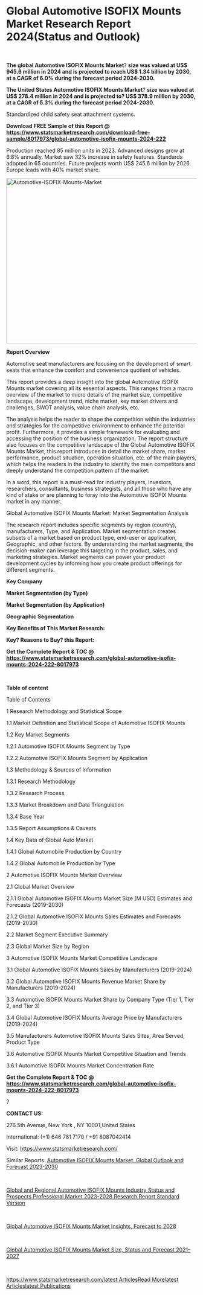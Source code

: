 <h1>Global Automotive ISOFIX Mounts Market Research Report 2024(Status and Outlook)</h1><br/><p><strong>The global Automotive ISOFIX Mounts Market</strong>? <strong>size was valued at US$ 945.6 million in 2024 and is projected to reach US$ 1.34 billion by 2030, at a <strong>CAGR</strong> of 6.0% during the forecast period 2024-2030.</strong></p>
 
 
 
 <p><strong>The United States Automotive ISOFIX Mounts Market</strong>? <strong>size was valued at US$ 278.4 million in 2024 and is projected to? US$ 378.9 million by 2030, at a <strong>CAGR</strong> of 5.3% during the forecast period 2024-2030.</strong></p>
 
 
 
 <p>Standardized child safety seat attachment systems.</p>
 
 
 
 <p><strong>Download FREE Sample of this Report @ <a href="https://www.statsmarketresearch.com/download-free-sample/8017973/global-automotive-isofix-mounts-2024-222">https://www.statsmarketresearch.com/download-free-sample/8017973/global-automotive-isofix-mounts-2024-222</a></strong></p>
 
 
 
 <p>Production reached 85 million units in 2023. Advanced designs grow at 6.8% annually. Market saw 32% increase in safety features. Standards adopted in 65 countries. Future projects worth US$ 245.6 million by 2026. Europe leads with 40% market share.</p>
 
 
 
 <p><img alt="Automotive-ISOFIX-Mounts-Market" src="https://www.grandresearchstore.com/assets/report-images/Automotive_ISOFIX_Mounts_Market.png" style="width: 730px; height: 438px;" /></p>
 
 
 
 <p><strong>Report Overview</strong></p>
 
 
 
 <p>Automotive seat manufacturers are focusing on the development of smart seats that enhance the comfort and convenience quotient of vehicles.</p>
 
 
 
 <p>This report provides a deep insight into the global Automotive ISOFIX Mounts market covering all its essential aspects. This ranges from a macro overview of the market to micro details of the market size, competitive landscape, development trend, niche market, key market drivers and challenges, SWOT analysis, value chain analysis, etc.</p>
 
 
 
 <p>The analysis helps the reader to shape the competition within the industries and strategies for the competitive environment to enhance the potential profit. Furthermore, it provides a simple framework for evaluating and accessing the position of the business organization. The report structure also focuses on the competitive landscape of the Global Automotive ISOFIX Mounts Market, this report introduces in detail the market share, market performance, product situation, operation situation, etc. of the main players, which helps the readers in the industry to identify the main competitors and deeply understand the competition pattern of the market.</p>
 
 
 
 <p>In a word, this report is a must-read for industry players, investors, researchers, consultants, business strategists, and all those who have any kind of stake or are planning to foray into the Automotive ISOFIX Mounts market in any manner.</p>
 
 
 
 <p>Global Automotive ISOFIX Mounts Market: Market Segmentation Analysis</p>
 
 
 
 <p>The research report includes specific segments by region (country), manufacturers, Type, and Application. Market segmentation creates subsets of a market based on product type, end-user or application, Geographic, and other factors. By understanding the market segments, the decision-maker can leverage this targeting in the product, sales, and marketing strategies. Market segments can power your product development cycles by informing how you create product offerings for different segments.</p>
 
 
 
 <p><strong>Key Company</strong></p>
 
 
 
 <p><strong>Market Segmentation (by Type)</strong></p>
 
 
 
 <p><strong>Market Segmentation (<strong>by Application</strong>)</strong></p>
 
 
 
 <p><strong>Geographic Segmentation</strong></p>
 
 
 
 <p><strong>Key Benefits of This Market Research:</strong></p>
 
 
 
 <p><strong>Key? <strong>Reasons to Buy</strong>? this Report:</strong></p>
 
 
 
 <div><b>Get the Complete Report & TOC @ <a href="https://www.statsmarketresearch.com/global-automotive-isofix-mounts-2024-222-8017973">https://www.statsmarketresearch.com/global-automotive-isofix-mounts-2024-222-8017973</a></b></div>
 
 
 
 <p><br />
 
 <b>Table of content</b></p>
 
 
 
 <p>Table of Contents<br />
 
 1 Research Methodology and Statistical Scope<br />
 
 1.1 Market Definition and Statistical Scope of Automotive ISOFIX Mounts<br />
 
 1.2 Key Market Segments<br />
 
 1.2.1 Automotive ISOFIX Mounts Segment by Type<br />
 
 1.2.2 Automotive ISOFIX Mounts Segment by Application<br />
 
 1.3 Methodology & Sources of Information<br />
 
 1.3.1 Research Methodology<br />
 
 1.3.2 Research Process<br />
 
 1.3.3 Market Breakdown and Data Triangulation<br />
 
 1.3.4 Base Year<br />
 
 1.3.5 Report Assumptions & Caveats<br />
 
 1.4 Key Data of Global Auto Market<br />
 
 1.4.1 Global Automobile Production by Country<br />
 
 1.4.2 Global Automobile Production by Type<br />
 
 2 Automotive ISOFIX Mounts Market Overview<br />
 
 2.1 Global Market Overview<br />
 
 2.1.1 Global Automotive ISOFIX Mounts Market Size (M USD) Estimates and Forecasts (2019-2030)<br />
 
 2.1.2 Global Automotive ISOFIX Mounts Sales Estimates and Forecasts (2019-2030)<br />
 
 2.2 Market Segment Executive Summary<br />
 
 2.3 Global Market Size by Region<br />
 
 3 Automotive ISOFIX Mounts Market Competitive Landscape<br />
 
 3.1 Global Automotive ISOFIX Mounts Sales by Manufacturers (2019-2024)<br />
 
 3.2 Global Automotive ISOFIX Mounts Revenue Market Share by Manufacturers (2019-2024)<br />
 
 3.3 Automotive ISOFIX Mounts Market Share by Company Type (Tier 1, Tier 2, and Tier 3)<br />
 
 3.4 Global Automotive ISOFIX Mounts Average Price by Manufacturers (2019-2024)<br />
 
 3.5 Manufacturers Automotive ISOFIX Mounts Sales Sites, Area Served, Product Type<br />
 
 3.6 Automotive ISOFIX Mounts Market Competitive Situation and Trends<br />
 
 3.6.1 Automotive ISOFIX Mounts Market Concentration Rate</p>
 
 
 
 <div><b>Get the Complete Report & TOC @ <a href="https://www.statsmarketresearch.com/global-automotive-isofix-mounts-2024-222-8017973">https://www.statsmarketresearch.com/global-automotive-isofix-mounts-2024-222-8017973</a></b></div>
 
 
 
 <p>? </p>
 
 
 
 <p><b>CONTACT US:</b><br />
 
 276 5th Avenue, New York , NY 10001,United States<br />
 
 International: (+1) 646 781 7170 / +91 8087042414<br />
 
 Visit: <a href="https://www.statsmarketresearch.com/">https://www.statsmarketresearch.com/</a><br />
 
 Similar Reports: <a href="https://www.statsmarketresearch.com/global-automotive-isofix-mounts-2024-222-8017973">Automotive ISOFIX Mounts Market, Global Outlook and Forecast 2023-2030</a><br />
 
 <br />
 
 <a href="https://www.statsmarketresearch.com/global-automotive-isofix-mounts-2024-222-8017973">Global and Regional Automotive ISOFIX Mounts Industry Status and Prospects Professional Market 2023-2028 Research Report Standard Version</a><br />
 
 <br />
 
 <a href="https://www.statsmarketresearch.com/global-automotive-isofix-mounts-2024-222-8017973">Global Automotive ISOFIX Mounts Market Insights, Forecast to 2028</a><br />
 
 <br />
 
 <a href="https://www.statsmarketresearch.com/global-automotive-isofix-mounts-2024-222-8017973">Global Automotive ISOFIX Mounts Market Size, Status and Forecast 2021-2027</a><br />
 
 <br />
 
 <a href="https://gyeongbokgung.com">https://www.statsmarketresearch.com/</a><a href="https://hallyeomaritime.com">latest Articles</a><a href="https://jingwansa.com">Read More</a><a href="https://nguoiviet.jp/">latest Articles</a><a href="https://www.intelmarketresearch.com/">latest Publications</a></p>
